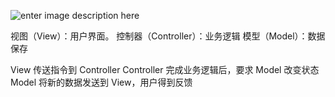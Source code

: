 ![enter image description here](http://www.ruanyifeng.com/blogimg/asset/2015/bg2015020105.png)

视图（View）：用户界面。
控制器（Controller）：业务逻辑
模型（Model）：数据保存

View 传送指令到 Controller
Controller 完成业务逻辑后，要求 Model 改变状态
Model 将新的数据发送到 View，用户得到反馈

